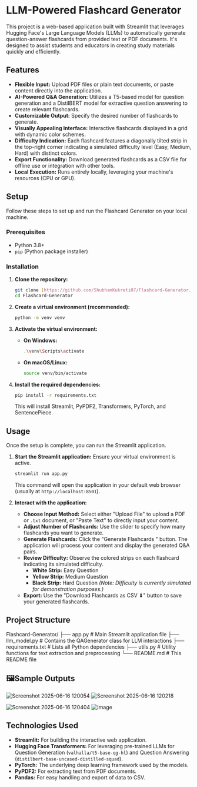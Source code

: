# LLM-Powered Flashcard Generator

This project is a web-based application built with Streamlit that leverages Hugging Face's Large Language Models (LLMs) to automatically generate question-answer flashcards from provided text or PDF documents. It's designed to assist students and educators in creating study materials quickly and efficiently.

## Features

* **Flexible Input:** Upload PDF files or plain text documents, or paste content directly into the application.
* **AI-Powered Q&A Generation:** Utilizes a T5-based model for question generation and a DistilBERT model for extractive question answering to create relevant flashcards.
* **Customizable Output:** Specify the desired number of flashcards to generate.
* **Visually Appealing Interface:** Interactive flashcards displayed in a grid with dynamic color schemes.
* **Difficulty Indication:** Each flashcard features a diagonally tilted strip in the top-right corner indicating a simulated difficulty level (Easy, Medium, Hard) with distinct colors.
* **Export Functionality:** Download generated flashcards as a CSV file for offline use or integration with other tools.
* **Local Execution:** Runs entirely locally, leveraging your machine's resources (CPU or GPU).

##  Setup

Follow these steps to set up and run the Flashcard Generator on your local machine.

### Prerequisites

* Python 3.8+
* `pip` (Python package installer)

### Installation

1.  **Clone the repository:**
    ```bash
    git clone [https://github.com/ShubhamKukreti07/Flashcard-Generator.git](https://github.com/ShubhamKukreti07/Flashcard-Generator.git)
    cd Flashcard-Generator
    ```

2.  **Create a virtual environment (recommended):**
    ```bash
    python -m venv venv
    ```

3.  **Activate the virtual environment:**
    * **On Windows:**
        ```bash
        .\venv\Scripts\activate
        ```
    * **On macOS/Linux:**
        ```bash
        source venv/bin/activate
        ```

4.  **Install the required dependencies:**
    ```bash
    pip install -r requirements.txt
    ```
    This will install Streamlit, PyPDF2, Transformers, PyTorch, and SentencePiece.

##  Usage

Once the setup is complete, you can run the Streamlit application.

1.  **Start the Streamlit application:**
    Ensure your virtual environment is active.
    ```bash
    streamlit run app.py
    ```
    This command will open the application in your default web browser (usually at `http://localhost:8501`).

2.  **Interact with the application:**
    * **Choose Input Method:** Select either "Upload File" to upload a PDF or `.txt` document, or "Paste Text" to directly input your content.
    * **Adjust Number of Flashcards:** Use the slider to specify how many flashcards you want to generate.
    * **Generate Flashcards:** Click the "Generate Flashcards " button. The application will process your content and display the generated Q&A pairs.
    * **Review Difficulty:** Observe the colored strips on each flashcard indicating its simulated difficulty.
        *  **White Strip:** Easy Question
        *  **Yellow Strip:** Medium Question
        *  **Black Strip:** Hard Question
        *(Note: Difficulty is currently simulated for demonstration purposes.)*
    * **Export:** Use the "Download Flashcards as CSV ⬇" button to save your generated flashcards.
      

## Project Structure

Flashcard-Generator/
├── app.py                  # Main Streamlit application file
├── llm_model.py            # Contains the QAGenerator class for LLM interactions
├── requirements.txt        # Lists all Python dependencies
├── utils.py                # Utility functions for text extraction and preprocessing
└── README.md               # This README file


## 🖼Sample Outputs

  ![Screenshot 2025-06-16 120054](https://github.com/user-attachments/assets/86254e13-7680-4d18-927b-741e91b64ef7)     ![Screenshot 2025-06-16 120218](https://github.com/user-attachments/assets/197ac0ab-6a5d-446e-8cfa-2c170d4d1bbc)


  ![Screenshot 2025-06-16 120404](https://github.com/user-attachments/assets/aa1f8e4a-05b2-42cd-a3d0-d491b7e9b636)      ![image](https://github.com/user-attachments/assets/dbb82287-ecbf-4b57-b54b-6f2a45cc825f)


##  Technologies Used

* **Streamlit:** For building the interactive web application.
* **Hugging Face Transformers:** For leveraging pre-trained LLMs for Question Generation (`valhalla/t5-base-qg-hl`) and Question Answering (`distilbert-base-uncased-distilled-squad`).
* **PyTorch:** The underlying deep learning framework used by the models.
* **PyPDF2:** For extracting text from PDF documents.
* **Pandas:** For easy handling and export of data to CSV.
